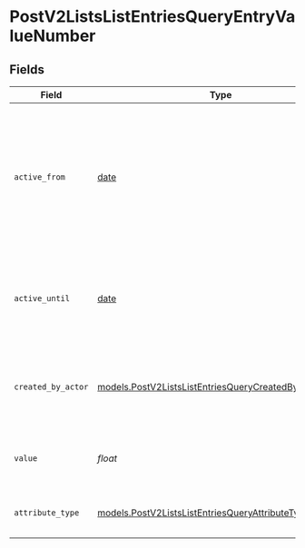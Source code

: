 # PostV2ListsListEntriesQueryEntryValueNumber


## Fields

| Field                                                                                                                       | Type                                                                                                                        | Required                                                                                                                    | Description                                                                                                                 | Example                                                                                                                     |
| --------------------------------------------------------------------------------------------------------------------------- | --------------------------------------------------------------------------------------------------------------------------- | --------------------------------------------------------------------------------------------------------------------------- | --------------------------------------------------------------------------------------------------------------------------- | --------------------------------------------------------------------------------------------------------------------------- |
| `active_from`                                                                                                               | [date](https://docs.python.org/3/library/datetime.html#date-objects)                                                        | :heavy_check_mark:                                                                                                          | The point in time at which this value was made "active". `active_from` can be considered roughly analogous to `created_at`. | 2023-01-01T15:00:00.000000000Z                                                                                              |
| `active_until`                                                                                                              | [date](https://docs.python.org/3/library/datetime.html#date-objects)                                                        | :heavy_check_mark:                                                                                                          | The point in time at which this value was deactivated. If `null`, the value is active.                                      | 2023-01-01T15:00:00.000000000Z                                                                                              |
| `created_by_actor`                                                                                                          | [models.PostV2ListsListEntriesQueryCreatedByActor10](../models/postv2listslistentriesquerycreatedbyactor10.md)              | :heavy_check_mark:                                                                                                          | The actor that created this value.                                                                                          | {<br/>"type": "workspace-member",<br/>"id": "50cf242c-7fa3-4cad-87d0-75b1af71c57b"<br/>}                                    |
| `value`                                                                                                                     | *float*                                                                                                                     | :heavy_check_mark:                                                                                                          | Numbers are persisted as 64 bit floats.                                                                                     | 42                                                                                                                          |
| `attribute_type`                                                                                                            | [models.PostV2ListsListEntriesQueryAttributeTypeNumber](../models/postv2listslistentriesqueryattributetypenumber.md)        | :heavy_check_mark:                                                                                                          | The attribute type of the value.                                                                                            | number                                                                                                                      |